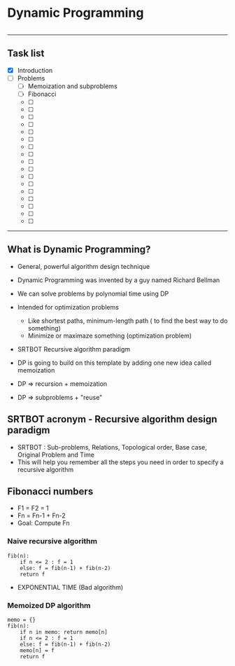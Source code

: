 # Dynamic Programming

<p>
<img src="">
</p>

<hr />

## Task list

- [x] Introduction
- [ ] Problems
	- [ ] Memoization and subproblems
	- [ ] Fibonacci 
	- [ ] 
	- [ ] 
	- [ ] 
	- [ ] 
	- [ ] 
	- [ ] 
	- [ ] 
	- [ ] 
	- [ ] 
	- [ ] 
	- [ ] 
	- [ ] 
	- [ ] 
	- [ ] 
	- [ ] 
	- [ ] 
	- [ ] 

<hr />

## What is Dynamic Programming?

- General, powerful algorithm design technique
- Dynamic Programming was invented by a guy named Richard Bellman
- We can solve problems by polynomial time using DP
- Intended for optimization problems
	- Like shortest paths, minimum-length path ( to find the best way to do something)
	- Minimize or maximaze something (optimization problem)


- SRTBOT Recursive algorithm paradigm
- DP is going to build on this template by adding one new idea called memoization
- DP => recursion + memoization
- DP => subproblems + "reuse"


## SRTBOT acronym - Recursive algorithm design paradigm

- SRTBOT : Sub-problems, Relations, Topological order, Base case, Original Problem and Time
- This will help you remember all the steps you need in order to specify a recursive algorithm


## Fibonacci numbers

- F1 = F2 = 1
- Fn = Fn-1 + Fn-2
- Goal: Compute Fn

### Naive recursive algorithm
```
fib(n):
	if n <= 2 : f = 1
	else: f = fib(n-1) + fib(n-2)
	return f
```
- EXPONENTIAL TIME (Bad algorithm)

### Memoized DP algorithm

```
memo = {} 
fib(n):
	if n in memo: return memo[n]
	if n <= 2 : f = 1
	else: f = fib(n-1) + fib(n-2)
	memo[n] = f
	return f
```


